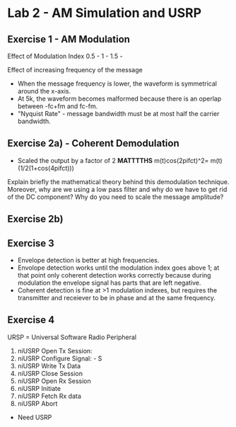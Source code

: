 # Lab 2 - AM Simulation and USRP

## Exercise 1 - AM Modulation


Effect of Modulation Index 
0.5 - 
1 - 
1.5 - 

Effect of increasing frequency of the message

* When the message frequency is lower, the waveform is symmetrical around the x-axis.
* At 5k, the waveform becomes malformed because there is an operlap between -fc+fm and fc-fm.
* "Nyquist Rate" - message bandwidth must be at most half the carrier bandwidth.


## Exercise 2a) - Coherent Demodulation
* Scaled the output by a factor of 2
**MATTTTHS**
m(t)cos(2pifct)^2= m(t)(1/2(1+cos(4pifct)))

Explain briefly the mathematical theory behind this demodulation technique. Moreover, why
are we using a low pass filter and why do we have to get rid of the DC component? Why do you
need to scale the message amplitude?

## Exercise 2b)



## Exercise 3
* Envelope detection is better at high frequencies.
* Envolope detection works until the modulation index goes above 1; at that point only coherent detection works correctly because during modulation the envelope signal has parts that are left negative.
* Coherent detection is fine at >1 modulation indexes, but requires the transmitter and receiever to be in phase and at the same frequency.

## Exercise 4
URSP = Universal Software Radio Peripheral
1. niUSRP Open Tx Session: 
2. niUSRP Configure Signal: - S
3. niUSRP Write Tx Data
4. niUSRP Close Session
5. niUSRP Open Rx Session
6. niUSRP Initiate
7. niUSRP Fetch Rx data
8. niUSRP Abort

* Need USRP